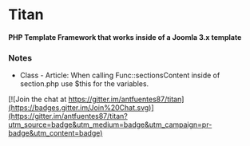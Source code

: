 <h1>
Titan
</h1>

<h4>
PHP Template Framework that works inside of a Joomla 3.x template
</h4>

<h3>
Notes
</h3>
<ul>
	<li>
	Class - Article: When calling Func::sectionsContent inside of section.php use $this for the variables.
	</li>
</ul>

[![Join the chat at https://gitter.im/antfuentes87/titan](https://badges.gitter.im/Join%20Chat.svg)](https://gitter.im/antfuentes87/titan?utm_source=badge&utm_medium=badge&utm_campaign=pr-badge&utm_content=badge)
